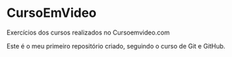 # CursoEmVideo
 Exercícios dos cursos realizados no Cursoemvideo.com

Este é o meu primeiro repositório criado, seguindo o curso de Git e GitHub.
